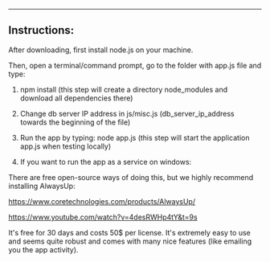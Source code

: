 --------------
Instructions:
--------------
After downloading, first install node.js on your machine. 

Then, open a terminal/command prompt, go to the folder with app.js file and type:

1. npm install 
(this step will create a directory node_modules and download all dependencies there)

2. Change db server IP address in js/misc.js (db_server_ip_address towards the beginning of the file)

3. Run the app by typing: node app.js 
(this step will start the application app.js when testing locally)

4. If you want to run the app as a service on windows: 

There are free open-source ways of doing this, but we highly recommend installing AlwaysUp:

https://www.coretechnologies.com/products/AlwaysUp/

https://www.youtube.com/watch?v=4desRWHp4tY&t=9s

It's free for 30 days and costs 50$ per license. It's extremely easy to use and seems quite robust and comes with many nice features (like emailing you the app activity).